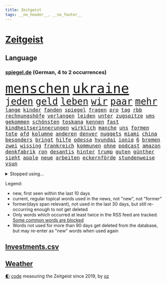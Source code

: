 ```yaml
---
title: Zeitgeist
tags: __no_header__, __no_footer__
---
```


# [Zeitgeist](https://oliz.io/zeitgeist/)

## Language

<h3><a href="https://www.spiegel.de" target="_blank">spiegel.de</a> (German, 4 to 2 occurrences)</h3>
<p style="font-family:monospace">
<span style="font-size:32pt"><a href="news_links.html#menschen" class="current">menschen</a></span>
<span style="font-size:32pt"><a href="news_links.html#ukraine" class="current">ukraine</a></span>
<br>
<span style="font-size:22pt"><a href="news_links.html#jeden" class="current">jeden</a></span>
<span style="font-size:22pt"><a href="news_links.html#geld" class="current">geld</a></span>
<span style="font-size:22pt"><a href="news_links.html#leben" class="current">leben</a></span>
<span style="font-size:22pt"><a href="news_links.html#wir" class="current">wir</a></span>
<span style="font-size:22pt"><a href="news_links.html#paar" class="current">paar</a></span>
<span style="font-size:22pt"><a href="news_links.html#mehr" class="current">mehr</a></span>
<br>
<span style="font-size:12pt"><a href="news_links.html#lange" class="current">lange</a></span>
<span style="font-size:12pt"><a href="news_links.html#kinder" class="current">kinder</a></span>
<span style="font-size:12pt"><a href="news_links.html#fanden" class="current">fanden</a></span>
<span style="font-size:12pt"><a href="news_links.html#spiegel" class="current">spiegel</a></span>
<span style="font-size:12pt"><a href="news_links.html#fragen" class="current">fragen</a></span>
<span style="font-size:12pt"><a href="news_links.html#pro" class="current">pro</a></span>
<span style="font-size:12pt"><a href="news_links.html#tag" class="current">tag</a></span>
<span style="font-size:12pt"><a href="news_links.html#rbb" class="current">rbb</a></span>
<span style="font-size:12pt"><a href="news_links.html#rechnungshöfe" class="new">rechnungshöfe</a></span>
<span style="font-size:12pt"><a href="news_links.html#verlangen" class="current">verlangen</a></span>
<span style="font-size:12pt"><a href="news_links.html#leiden" class="current">leiden</a></span>
<span style="font-size:12pt"><a href="news_links.html#unter" class="current">unter</a></span>
<span style="font-size:12pt"><a href="news_links.html#zugspitze" class="new">zugspitze</a></span>
<span style="font-size:12pt"><a href="news_links.html#ums" class="current">ums</a></span>
<span style="font-size:12pt"><a href="news_links.html#gekommen" class="current">gekommen</a></span>
<span style="font-size:12pt"><a href="news_links.html#schönsten" class="current">schönsten</a></span>
<span style="font-size:12pt"><a href="news_links.html#toskana" class="new">toskana</a></span>
<span style="font-size:12pt"><a href="news_links.html#kennen" class="current">kennen</a></span>
<span style="font-size:12pt"><a href="news_links.html#fast" class="current">fast</a></span>
<span style="font-size:12pt"><a href="news_links.html#kindheitserinnerungen" class="current">kindheitserinnerungen</a></span>
<span style="font-size:12pt"><a href="news_links.html#wirklich" class="current">wirklich</a></span>
<span style="font-size:12pt"><a href="news_links.html#manche" class="current">manche</a></span>
<span style="font-size:12pt"><a href="news_links.html#uns" class="current">uns</a></span>
<span style="font-size:12pt"><a href="news_links.html#formen" class="current">formen</a></span>
<span style="font-size:12pt"><a href="news_links.html#tote" class="current">tote</a></span>
<span style="font-size:12pt"><a href="news_links.html#afd" class="current">afd</a></span>
<span style="font-size:12pt"><a href="news_links.html#kolumne" class="current">kolumne</a></span>
<span style="font-size:12pt"><a href="news_links.html#anderen" class="current">anderen</a></span>
<span style="font-size:12pt"><a href="news_links.html#denver" class="current">denver</a></span>
<span style="font-size:12pt"><a href="news_links.html#nuggets" class="current">nuggets</a></span>
<span style="font-size:12pt"><a href="news_links.html#miami" class="current">miami</a></span>
<span style="font-size:12pt"><a href="news_links.html#china" class="current">china</a></span>
<span style="font-size:12pt"><a href="news_links.html#besonders" class="current">besonders</a></span>
<span style="font-size:12pt"><a href="news_links.html#bringt" class="current">bringt</a></span>
<span style="font-size:12pt"><a href="news_links.html#hilfe" class="current">hilfe</a></span>
<span style="font-size:12pt"><a href="news_links.html#odessa" class="current">odessa</a></span>
<span style="font-size:12pt"><a href="news_links.html#hyundai" class="new">hyundai</a></span>
<span style="font-size:12pt"><a href="news_links.html#ioniq" class="new">ioniq</a></span>
<span style="font-size:12pt"><a href="news_links.html#6" class="current">6</a></span>
<span style="font-size:12pt"><a href="news_links.html#bremen" class="current">bremen</a></span>
<span style="font-size:12pt"><a href="news_links.html#zwei" class="current">zwei</a></span>
<span style="font-size:12pt"><a href="news_links.html#wissing" class="current">wissing</a></span>
<span style="font-size:12pt"><a href="news_links.html#frankreich" class="current">frankreich</a></span>
<span style="font-size:12pt"><a href="news_links.html#kommunen" class="current">kommunen</a></span>
<span style="font-size:12pt"><a href="news_links.html#ohne" class="current">ohne</a></span>
<span style="font-size:12pt"><a href="news_links.html#podcast" class="current">podcast</a></span>
<span style="font-size:12pt"><a href="news_links.html#amazon" class="current">amazon</a></span>
<span style="font-size:12pt"><a href="news_links.html#denkfabrik" class="new">denkfabrik</a></span>
<span style="font-size:12pt"><a href="news_links.html#ron" class="current">ron</a></span>
<span style="font-size:12pt"><a href="news_links.html#desantis" class="current">desantis</a></span>
<span style="font-size:12pt"><a href="news_links.html#hinter" class="current">hinter</a></span>
<span style="font-size:12pt"><a href="news_links.html#trump" class="current">trump</a></span>
<span style="font-size:12pt"><a href="news_links.html#guten" class="current">guten</a></span>
<span style="font-size:12pt"><a href="news_links.html#günther" class="current">günther</a></span>
<span style="font-size:12pt"><a href="news_links.html#sieht" class="current">sieht</a></span>
<span style="font-size:12pt"><a href="news_links.html#apple" class="current">apple</a></span>
<span style="font-size:12pt"><a href="news_links.html#neue" class="current">neue</a></span>
<span style="font-size:12pt"><a href="news_links.html#arbeiten" class="current">arbeiten</a></span>
<span style="font-size:12pt"><a href="news_links.html#eckernförde" class="new">eckernförde</a></span>
<span style="font-size:12pt"><a href="news_links.html#stundenweise" class="current">stundenweise</a></span>
<span style="font-size:12pt"><a href="news_links.html#vsun" class="new">vsun</a></span>
</p>
<details>
<summary>Stopped using...</summary>
<p class="former" style="font-size:12pt">
positionen(962) bemüht(961) fdpchef(961) kehrt(961) klimawandels(961) alarm(960) aussage(960) gewissen(960) hervor(960) magdeburg(960) geworfen(959) himmel(959) menge(959) rheinlandpfalz(959) verweigert(959) welle(959) bekanntesten(958) fühlen(958) lieber(958) löhne(958) meldete(958) weltkrieg(958) betreiber(957) blicken(957) entwurf(957) festnahme(957) hinaus(957) schwangerschaft(957) tötete(957) versprach(957) weiße(957) zahlreichen(957) ausländische(956) beschimpft(956) drosten(956) klein(956) lastwagen(956) tom(956) eindruck(955) kurzem(955) oberste(955) verkauf(955) verschiebt(955) dominiert(954) kontrolliert(954) sogenannte(954) tschechien(954) bayerns(953) carsten(953) passieren(953) standort(953) steigenden(953) tausend(953) tiktok(953) begründung(952) blieben(952) fahrrad(952) kiel(952) rtl(952) unmut(952) vorliegt(952) alpen(951) badenwürttembergs(951) bmw(951) christine(951) david(951) engagement(951) gesunken(951) höchste(951) hört(951) jüngste(951) nominiert(951) verbreiten(951) bahnhof(950) gutachten(950) verhängen(950) bestimmten(949) falsch(949) gegenteil(949) stärke(949) überlebte(949) bestehen(948) elektroauto(948) gestrichen(948) lebte(948) stets(948) ermöglichen(947) mitteln(947) mode(947) problemen(947) spekuliert(947) gering(946) infektion(946) meist(946) 600(945) amnesty(945) kaputt(945) lkw(945) täglich(945) umsatz(945) aktivistin(944) missbraucht(944) schottland(944) zugelassen(944) ökonom(944) besuchen(943) einreise(943) fußballprofi(943) haaland(943) tokio(943) milliarde(942) trafen(942) nachgewiesen(941) reiste(941) bewegen(940) gesamten(940) 3000(939) ereignisse(939) kontakte(939) presse(939) em(938) kooperation(938) offiziellen(938) dran(935) umgeht(935) option(934) rollt(934) empfängt(933) spiegelumfrage(933) bürgerinnen(931) hoffnungen(930) stress(930) ähnlich(930) journalist(929) retter(929) schneider(929) unzufrieden(928) sportler(927) ämter(926) karten(925) landesweit(925) angeboten(924) abhängig(918) 91(914) verpasste(913) überfall(910) empfangen(908) bbc(904) einfache(888) berichtete(863) räumte(847) konfrontation(839) belästigung(826) verantwortliche(796) erschoss(789) unis(767) gewalttat(762) willkommen(760) umständen(759) notenbank(721) kontinent(718) drohende(711) 72(685) zugestimmt(670) bedankt(667) flut(667) gesund(658) amoklauf(656) komitee(654) 120(653) highlights(650) wirtschaftskrise(632) hoffenheim(631) moderner(627) kritischen(625) tabellenführer(625) universität(618) gesetzentwurf(612) royals(612) games(607) vorteil(605) söders(603) bekräftigt(601) schulden(600) mehrfamilienhaus(590) bettina(586) bahnen(585) empfehlen(584) betrunken(583) gewachsen(576) strackzimmermann(576) größtem(574) magazin(572) radikaler(568) inklusive(564) gletscher(561) ostukraine(560) kürzer(555) coaching(553) gewaltsamen(547) akw(544) auseinandersetzungen(540) guterres(535) schloss(532) motive(529) kretschmann(525) angekündigte(523) kriegs(523) zustimmung(523) teuerung(519) öffentlichrechtlichen(519) marieagnes(513) bat(509) australier(501) stuhl(500) verpflichtung(500) überwachung(498) verschwinden(494) gerichte(490) wettkampf(486) buckinghampalast(479) herausgefunden(478) afrikanischen(476) filmemacher(476) journalismus(473) tempolimit(473) geiselnahme(472) überzeugung(470) abseits(463) versteckte(463) betrugs(460) sitz(459) absagen(453) geplanter(452) don(449) first(442) pannen(442) verschwörung(442) vorab(442) sanktioniert(439) ankommt(438) empfang(437) nukleare(437) betrieben(436) töchter(435) söhne(432) saporischschja(430) messerangriff(429) lindners(427) breiten(425) iranische(422) bewusst(421) prominenter(421) koch(420) modernen(420) lohn(418) braunschweig(416) ten(414) ergab(412) zuflucht(412) auslösen(410) abgrund(408) erlauben(408) g20(408) talent(408) spannung(407) suchten(407) fußballerinnen(406) schwarzes(403) großmutter(396) beliebtesten(395) filialen(391) hammer(386) franken(384) halt(383) discounter(377) gepäck(376) prominenten(374) würdigt(373) carlo(372) lösungen(369) 8(365) chefs(364) einstecken(364) lidl(363) 80000(362) zeremonie(362) 110(361) kaiserslautern(361) budapest(359) steuerzahler(359) erdoğans(357) verklagen(357) verhaftung(353) save(352) geschäftsmodell(349) oklahoma(349) 21jähriger(348) galten(348) künstlichen(346) andrew(344) grundschule(344) 86(342) camilla(342) massenproteste(341) update(340) mitgeteilt(339) notaufnahme(339) valley(339) neustart(337) olympischen(337) standards(337) fehlten(336) mob(334) alzheimer(333) persönlicher(333) verbraucherzentrale(332) zuwanderung(332) verunglückten(331) bruno(328) sehe(327) fragwürdig(325) uneins(324) verspottet(324) dramatische(323) image(323) heißer(319) us(318) erlegen(317) musikerin(312) ungerecht(312) fasst(310) repressionen(310) zurückhaltung(310) legal(309) starkwatzinger(309) einschlag(308) jubeln(308) ähnlichen(308) angespannt(306) umweltschützer(305) eukommissar(304) freigabe(304) klimaschützer(304) ältesten(304) tode(302) scheiterten(301) subventionen(301) etlichen(299) unterkunft(299) erhielten(294) scheiden(294) überlastet(294) daneben(292) diana(292) aufstand(291) twitteraccount(289) nebenwirkungen(288) neukölln(288) raten(285) shitstorm(285) 25000(284) bürgergeld(284) hetze(283) hinrichtung(283) einziges(282) marvin(281) gründete(279) tücken(279) raketenangriffen(278) harmlos(277) ticketpreise(276) atomkraftwerk(275) gott(275) wenigstens(272) elefanten(271) schwachstellen(271) herunter(269) vergisst(265) jackson(264) verurteilter(264) entstehen(262) angler(261) behindert(261) bussen(261) überreste(260) kündigung(259) stephan(259) durant(255) ernährung(255) zutritt(255) bauart(254) listen(254) unionsfraktion(254) beschwert(253) feierten(253) roboter(253) moralische(252) freigegeben(249) raumfahrt(247) fliegt(246) monika(245) johan(244) halbzeit(242) stützt(241) beherrscht(240) wasserversorgung(240) wohnraum(240) fußballfans(239) krone(239) spiels(239) windsor(239) angesehen(238) caroline(238) königshaus(237) finanzkrise(236) hessischen(235) kurswechsel(235) phoenix(235) silva(235) fortschritte(234) handball(233) lkwfahrer(233) schwächt(233) abgeordneter(232) elektronische(232) wählt(232) eineinhalb(231) neymar(231) sportdirektor(231) verfängt(231) mögen(230) ukrainefeldzug(230) benennen(226) houston(226) morgan(226) kocht(224) schmeckt(224) eingezogen(223) menschenrechtsaktivisten(223) auszeichnung(222) grundschulen(222) zielt(222) bnd(218) bonbons(218) falschinformationen(218) weltbank(218) machtlos(216) zusammengestoßen(216) abgewählt(215) koblenz(215) missionen(214) drehbücher(208) beworfen(207) geschmack(205) p(203) designierte(202) großereignis(202) autorinnen(201) flüchtlingsheim(201) ioc(200) tottenham(200) beantragen(199) del(199) diversität(199) ausreise(198) gwyneth(198) paltrow(198) orden(197) armin(196) interessieren(195) palmer(195) zigaretten(194) antibiotika(193) doping(192) one(192) chinareise(191) fdpverkehrsminister(191) spion(191) kritisierten(190) milliardenverlust(190) tübingen(190) ausgemacht(187) figuren(187) sms(187) bowie(186) wohnungsnot(186) antisemitischen(185) unerlaubt(185) redet(182) schmecken(182) sieges(182) verbindungen(181) abbauen(180) serbische(180) vollsperrung(180) bosch(179) pop(179) i̇mamoğlu(178) rivalität(178) infantino(177) wachsenden(177) dallas(176) mediathek(176) segler(175) bildchefredakteur(174) lauter(174) regimekritiker(174) apotheken(172) entzweit(172) monatelangen(172) siebte(172) buenos(170) interviews(170) nutzerinnen(170) singen(170) aufpassen(169) hilfslieferungen(169) studio(169) server(168) wein(168) gianni(167) klimakleber(167) kritikern(166) produkten(166) gestalten(165) korruptionsermittlungen(165) kurzzeitig(165) affen(163) sinnbild(163) vorbereitung(163) 2009(162) flaggen(162) geraubt(162) ungewöhnliches(162) wirklichkeit(162) schieflage(160) supermarkt(160) ubahn(160) absolut(159) naturschützer(159) professionell(159) militärbasis(157) tvserie(157) anstrengend(156) erwähnt(156) fußgänger(156) gekündigt(156) ausbleibende(155) nina(155) 16jährige(154) belgier(154) munitionsbeschaffung(153) 2028(152) datenschützer(152) ähnlicher(152) 26jähriger(151) anzugreifen(151) bedauern(151) gerüchten(151) preisbremsen(151) fynn(150) informieren(150) kliemann(150) trieb(150) einkaufszentrum(149) lizenz(149) reisebus(149) säuglinge(149) leblos(148) perfekten(148) gängige(147) abschwächen(146) beeindruckt(146) beliebter(146) entnommen(146) jva(146) lockt(146) sportlerinnen(146) attentäter(145) gleichem(145) kundschaft(145) geiseln(144) gigantische(144) heimische(144) uwe(144) käse(143) pionier(143) transparent(143) vergab(143) verspannungen(143) voraussetzung(143) krebstherapie(142) naher(142) verzehr(142) csupolitiker(141) feldern(141) gittern(141) sprengsatz(141) todesliste(141) aires(140) entgleist(140) todesursache(140) traditionellen(140) bußgeld(139) genehmigungen(139) gerüstet(139) schätzungsweise(139) umzug(139) veränderte(139) gelder(138) lüdenscheid(138) ignorieren(137) abläuft(136) staatsgebiet(136) googles(135) nannte(135) grundnahrungsmittel(134) ressourcen(134) straßenbahn(134) emotionale(133) männlichen(133) nachbarländern(133) vorfälle(133) amtsantritt(132) geheimnisse(132) a38(131) indizien(131) autobahnbrücke(130) gelaunt(129) parlamentarischen(129) geldbuße(128) prinzen(128) abendessen(127) aufwind(127) flüchtig(127) verfolgten(127) aufträgen(126) geldgeber(126) bad(125) rückgrat(125) gesichtet(124) marode(124) zweck(124) hundebesitzer(123) knappheit(123) sprüche(123) temperatur(123) umweltministerin(123) 33jährige(122) 34jährige(122) ertragen(122) flensburg(122) charlotte(121) krebsmedikamente(121) nervt(121) baute(120) fatalen(120) jp(120) wayne(120) automarkt(119) floh(119) a3(118) vorwerfen(118) übers(118) liebt(117) republic(117) busch(116) isst(116) jene(116) ma(115) bundesligisten(114) derby(114) entsprechenden(114) gewünscht(114) solange(114) südsudan(114) flüchtlingspolitik(113) kassierte(113) ausweisung(112) chatbot(112) dopingfall(112) geo(112) queensland(112) gekippt(111) verhandelte(111) baden(110) gedient(110) geldtransporter(110) unfallzahlen(110) eskalierte(109) verfügbar(109) antonio(108) dragshows(108) marin(108) medienbranche(108) polizeiangaben(108) steigert(108) stieß(108) akt(107) bundesbildungsministerin(106) deklassiert(105) lagerfeld(105) monden(105) pflegen(105) abzocke(104) ambitionen(104) sanken(104) 46(103) begreifen(103) hinzugefügt(103) ländlichen(103) skulptur(103) vermeintliche(103) bundesweiten(102) coronawarnapp(102) gültige(102) landtagswahl(102) besprechen(101) erneuerbaren(101) arts(100) copa(100) panik(100) vonovia(100) wahrscheinlichkeit(100) abstiegskampf(99) anzeigen(99) auffälligen(99) felipe(99) spielerinnen(99) traurig(99) tschechische(99) dissens(98) 18000(97) beansprucht(97) gekrönt(97) magen(97) neapel(97) regierungsparteien(97) herrmanns(96) italienisches(96) parteiaustritt(96) reschke(96) seltenen(96) tarifverhandlungen(96) wagnersöldnern(96) dramatischer(95) generalstaatsanwältin(95) unruhe(95) sogenannter(94) taktische(94) 51(93) abgeraten(92) registrieren(92) trier(92) verzögerung(92) bürogebäude(91) fachteam(91) kürt(91) schulklassen(91) simone(91) spiegelcartoonisten(91) stange(91) stärkt(91) 35jährige(90) ausrichtung(90) ausspähen(90) gestehen(90) hausbrand(90) parade(90) philippe(90) desinfektionsmittel(89) organe(89) säugling(89) unfallursache(89) weiblichen(89) asylverfahren(88) sehbehinderte(88) sprünge(88) fahrern(87) förster(87) geredet(87) heutzutage(87) leerer(87) mittelfeldstar(87) pianist(87) sicherheitslage(87) stasi(87) zuschüsse(87) blasphemie(86) coup(86) klubführung(86) lieferte(86) miniatur(86) mitglieds(86) music(86) verstoß(86) weltmeisterin(86) wertvollste(86) crews(85) pharmakonzern(85) suns(85) universum(85) amtszeiten(84) befürworter(84) good(84) höhle(84) kontinente(84) sed(84) tui(84) zylindrische(84) argumentation(83) aufgerüstet(83) backen(83) bußgelder(83) landesgrenzen(83) menschliche(83) reddit(83) resnikow(83) schwärmen(83) élysée(83) ökonomin(83) anrufe(82) can(82) disziplin(82) epoche(82) haushaltsstreit(82) kontrollierten(82) popsuperstar(82) schulklasse(82) sexuelles(82) ausgewiesen(81) autoindustrie(81) deklassierte(81) giftige(81) jusochefin(81) leichtathletik(81) meeresspiegel(81) preisverleihung(81) rosenthal(81) spitzenkandidat(81) stürme(81) südostasien(81) trunkenheit(81) überforderung(81) arbeitskampf(80) aufgestaut(80) feiernde(80) neidisch(80) potenzial(80) schlappe(80) zugesagte(80) autobahnausbau(79) gier(79) gropp(79) höhepunkt(79) lemon(79) mehrfacher(79) praktikantin(79) reint(79) rückzugsort(79) wirbelstürme(79) zubereitung(79) affleck(78) hundekot(78) jüngster(78) kurznachrichten(78) randalierer(78) rührt(78) bahnübergang(77) ebbe(77) erwecken(77) sofortigen(77) söldnerchef(77) tarifabschluss(77) gegnerischen(76) gestohlene(76) herbe(76) mund(76) nützlich(76) tragischen(76) wassermangel(76) wohngebiete(76) beitragszahler(75) gabel(75) hildesheim(75) itunternehmer(75) kassen(75) klopps(75) nairobi(75) regisseure(75) zuzulassen(75) afrikanische(74) ausgelobt(74) eilig(74) eishockey(74) kantinen(74) kommendem(74) mensen(74) rio(74) schanelec(74) schulranzen(74) staatenbündnis(74) würmer(74) damaskus(73) energiepreisbremsen(73) entlohnt(73) laune(73) sitzenden(73) ssc(73) verwandt(73) athletinnen(72) geldquellen(72) obrador(72) regelt(72) reparieren(72) slowenien(72) golfer(71) katarina(71) ostdeutschen(71) aufzeichnungen(70) legalisierung(70) militärparade(70) rauer(70) schrank(70) ajay(69) banga(69) frankie(69) friedensbewegung(69) konkreter(69) missbrauchsfälle(69) pflegeversicherung(69) platzhirsche(69) stahlen(69) steuerpflichtige(69) talkshows(69) aufkommen(68) beliebtes(68) rahmede(68) spannenden(68) spdzentrale(68) take(68) waffenmesse(68) beitragszahlern(67) eidgenossen(67) erpressung(67) gewartet(67) handelsketten(67) klarem(67) patientenakte(67) schwacher(67) 12000(66) heizungspläne(66) industrien(66) klimagruppe(66) sheeran(66) slowakei(66) torte(66) transformation(66) vermissen(66) verzehrverbot(66) örtliche(66) date(65) it(65) leuchten(65) pistolen(65) usbundesgericht(65) allzu(64) altkanzler(64) wörter(64) operationen(63) qin(63) tariflöhne(63) verkehrsunternehmen(63) gleichmäßig(62) raumfahrtagentur(62) schulweg(62) usbundesstaats(62) zerstreiten(62) bier(61) datensätze(61) fantastisch(61) getränk(61) kundgebungen(61) attraktive(60) delikatesse(60) missbrauchstaten(60) steinzeit(60) bezieht(59) brjansk(59) genaue(59) helga(59) nahverkehrs(59) orchestra(59) sondersteuer(59) eilverfahren(58) eishockeyprofi(58) hehre(58) kontrollverlust(58) messengerdienst(58) molotowcocktails(58) nora(58) rückerstattungen(58) spektakulärer(58) topstars(58) apotheke(57) ermahnt(57) goretzka(57) musikalisch(57) säule(57) aufteilung(56) bahnreisende(56) bestanden(56) endometriose(56) erling(56) gastronomie(56) gerast(56) gesundheitswesen(56) hitzerekord(56) kw(56) ministerpräsidentenkonferenz(56) mädchenschulen(56) sprengungen(56) tadschikistan(56) unerwünscht(56) zeichnete(56) bundeskriminalamt(55) dna(55) erschießen(55) gedrosselt(55) kampfjet(55) nasenspray(55) terrorakt(55) verblüffender(55) verstößen(55) wehrmacht(55) fehlentscheidungen(54) gegenwind(54) kiste(54) kommandeur(54) prekär(54) schnellere(54) siedlungen(54) ungebrochen(54) vermögenswerte(54) empfänger(53) faszinierend(53) flüchtlingshilfe(53) periode(53) personalentscheidung(53) portal(53) verschlingt(53) aktueller(52) einspruch(51) 44jähriger(50) hyperschallwaffen(50) algenteppich(49) deutliches(49) hakenkreuze(49) infizieren(49) nominierung(49) professionelle(49) ultrarechten(49) duschen(48) mails(48) oberverwaltungsgericht(48) raumschiff(48) trotzte(48) vergiftungsfälle(48) voice(48) vorzüge(48) belarussen(47) ecuadors(47) jpmorgan(47) lebensmittelpreise(47) militärstützpunkt(47) straflager(47) vermeintlich(47) geliehen(46) ranch(46) ticket(46) 57jähriger(45) 84(45) begeisterung(45) boykottiert(45) glücksfall(45) magazins(45) riskieren(45) unrealistisch(45) wettkämpfen(45) ärgern(45) challenges(44) prinzip(44) robin(44) spalten(44) säen(44) personenschutz(43) revolver(43) thron(43) unschuldig(43) atomunfall(42) elternkolumne(42) empfinden(42) gemälde(42) oberbayern(42) bankenturbulenzen(41) betonte(41) birgit(41) bundestags(41) diagnostiziert(41) klingelt(41) webber(41) schäferhund(40) usbc(40) wiederzulassung(40) augenzeugen(39) beschworen(39) eigenem(39) feiertage(39) fußballmanager(39) royalen(39) schillernden(39) verhandlungsrunden(39) verlesen(39) angehalten(38) kentucky(38) luftalarm(38) schottischen(38) sturmgewehre(38) trumpf(38) weltbevölkerung(38) 45jährigen(37) astronomen(37) differenzen(37) eier(37) feierlichkeiten(37) flink(37) misere(37) referendum(37) staatsbürger(37) alibabagründer(36) drohte(36) monarch(36) nebenkläger(36) prekären(36) sprengstoff(36) files(35) fundstücke(35) liberaler(35) lustiger(35) oscarpreisträgerin(35) schmelzen(35) sorgerecht(35) wette(35) agentur(34) begrenzung(34) probiert(34) sanna(34) anonymer(33) bieter(33) bundeskriminalamts(33) fläche(33) geklappt(33) geopolitische(33) inzucht(33) nutzlos(33) schleusen(33) uswahl(33) constantin(32) flecken(32) geldautomatensprenger(32) harold(32) juror(32) kanadische(32) koalitionsvertrag(32) logo(32) onkel(32) autopsie(31) fühle(31) nationalist(31) pflegebranche(31) psychischer(31) senden(31) aufgeladen(30) stuckradbarre(30) vorstadt(30) angibt(29) auferstehung(29) experiment(29) gefürchtet(29) grönland(29) homöopathie(29) militärfirma(29) tübingens(29) drogenkonsum(28) einsturz(28) imperialismus(28) kuchen(28) aufarbeiten(27) berührt(27) biermarke(27) exministerpräsident(27) npr(27) zunge(27) 8000(26) bundesstaates(26) chicago(26) kasachstan(26) mothers(26) rettungshubschrauber(26) sang(26) usunternehmen(26) ü50(26) ’ndrangheta(26) erzwungen(25) horror(25) rahmedetalbrücke(25) reichtum(25) sonnenschutz(25) umtriebe(25) vormals(25) vorstandsvorsitzende(25) bürgerkriegs(24) dringende(24) herausragende(24) skandalbank(24) söldner(24) texanischen(24) uranus(24) amokläufe(23) anspruchsvoll(23) durcheinanderbringen(23) haustür(22) machtkämpfe(22) radiosender(22) regalen(22) sprengmeister(22) wiederholten(22) bespitzeln(21) erschrecken(21) gedeckt(21) geldautomaten(21) konzernführung(21) kämen(21) lebenstraum(21) medikament(21) mustafa(21) nazideutschland(21) unberechenbar(21) uspolitiker(21) dreist(20) todesfällen(20) tvrechte(20) vorräte(20) einfuhr(19) entzaubert(19) fußballmeisterschaft(19) jamie(19) mathias(19) spitzenkandidaten(19) begleitete(18) mach(18) stromschlag(18) berechnung(17) derartigen(17) explodierte(17) monatlich(17) snooker(17) starship(17) tennisprofis(17) witt(17) brauer(16) löwe(16) preisgeld(16) problematisch(16) regierungen(16) sekte(16) sektenführer(16) solarenergie(16) verlorenem(16) überschatten(16) berchtesgadener(15) delegierten(15) gegnern(15) geschrei(15) nachgesagt(15) problemfall(15) trittbrettfahrer(15) verfangen(15) aß(14) bundesgesundheitsminister(14) etablierten(14) louis(14) schief(14) wildblumen(14) pflastersteine(13) titelseite(13) wärmepumpengeschäft(13) aufgerollt(12) ausländer(12) back(12) champagner(12) evakuierte(12) flüchteten(12) gelyncht(12) investors(12) jahrhunderte(12) serien(12) traurige(12) unterschätzt(12) abbey(11) adler(11) asylanträge(11) barbara(11) beraterin(11) diskutierten(11) ereignis(11) innenpolitische(11) promille(11) trinke(11) tvmoderator(11) westminster(11)
</p>
</details>
<p>Legend:
<ul>
<li><span class="new">new</span>, first seen within the last 10 days</li>
<li><span class="current">current</span>, regular topical words used in the news, not "new", not "former"</li>
<li><span class="former">former(days span relevant)</span>, not used in the last 30 days, but still re-occurring enough to not get deleted</li>
<li>Only words which occurred at least twice in the RSS feed are tracked. <a href="language/filters.py">Some common words are blocked</a></li>
<li>Words not used for more than 90 days get deleted from the database, but may re-enter as "new" words when used again</li>
</ul>
</p>

## [Investments](investments.html)[.csv](investments.csv)

## [Weather](weather.html)

<footer>
<a href="javascript:toggleTheme()" class="nav">🌓</a>
<a href="https://github.com/ooz/zeitgeist">code</a> measuring the Zeitgeist since 2019, by <a href="https://oliz.io">oz</a>
</footer>
